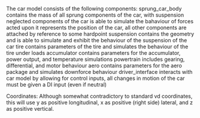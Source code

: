 The car model consists of the following components:
sprung_car_body
    contains the mass of all sprung components of the car, with suspension neglected components of the car
    is able to simulate the bahaviour of forces acted upon it
    represents the position of the car, all other components are attached by reference to some hardpoint
suspension
    contains the geometry and is able to simulate and exhibit the behaviour of the suspension of the car
tire
    contains parameters of the tire and simulates the behaviour of the tire under loads
accumulator
    contains parameters for the accumulator, power output, and temperature simulations
powertrain
    includes gearing, differential, and motor behaviour
aero
    contains parameters for the aero package and simulates downforce behaviour
driver_interface
    interacts with car model by allowing for control inputs, all changes in motion of the car must be given a DI input (even if neutral)

Coordinates:
Although somewhat contradictory to standard vd coordinates, this will use y as positive longitudinal, x as positive (right side) lateral, and z as positive vertical.